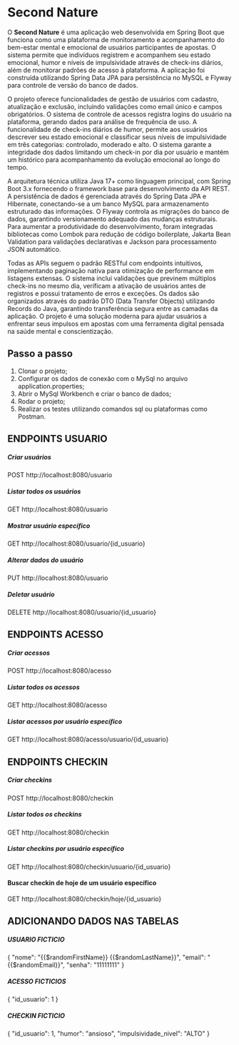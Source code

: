 # Second Nature

O **Second Nature** é uma aplicação web desenvolvida em Spring Boot que funciona como uma plataforma de monitoramento e acompanhamento do bem-estar mental e emocional de usuários participantes de apostas. O sistema permite que indivíduos registrem e acompanhem seu estado emocional, humor e níveis de impulsividade através de check-ins diários, além de monitorar padrões de acesso à plataforma. A aplicação foi construída utilizando Spring Data JPA para persistência no MySQL e Flyway para controle de versão do banco de dados.

O projeto oferece funcionalidades de gestão de usuários com cadastro, atualização e exclusão, incluindo validações como email único e campos obrigatórios. O sistema de controle de acessos registra logins do usuário na plataforma, gerando dados para análise de frequência de uso. A funcionalidade de check-ins diários de humor, permite aos usuários descrever seu estado emocional e classificar seus níveis de impulsividade em três categorias: controlado, moderado e alto. O sistema garante a integridade dos dados limitando um check-in por dia por usuário e mantém um histórico para acompanhamento da evolução emocional ao longo do tempo.

A arquitetura técnica utiliza Java 17+ como linguagem principal, com Spring Boot 3.x fornecendo o framework base para desenvolvimento da API REST. A persistência de dados é gerenciada através do Spring Data JPA e Hibernate, conectando-se a um banco MySQL para armazenamento estruturado das informações. O Flyway controla as migrações do banco de dados, garantindo versionamento adequado das mudanças estruturais. Para aumentar a produtividade do desenvolvimento, foram integradas bibliotecas como Lombok para redução de código boilerplate, Jakarta Bean Validation para validações declarativas e Jackson para processamento JSON automático.

Todas as APIs seguem o padrão RESTful com endpoints intuitivos, implementando paginação nativa para otimização de performance em listagens extensas. O sistema inclui validações que previnem múltiplos check-ins no mesmo dia, verificam a ativação de usuários antes de registros e possui tratamento de erros e exceções. Os dados são organizados através do padrão DTO (Data Transfer Objects) utilizando Records do Java, garantindo transferência segura entre as camadas da aplicação. O projeto é uma solução moderna para ajudar usuários a enfrentar seus impulsos em apostas com uma ferramenta digital pensada na saúde mental e conscientização.

## Passo a passo
1. Clonar o projeto;
2. Configurar os dados de conexão com o MySql no arquivo application.properties;
3. Abrir o MySql Workbench e criar o banco de dados;
4. Rodar o projeto;
5. Realizar os testes utilizando comandos sql ou plataformas como Postman.

## ENDPOINTS USUARIO

##### Criar usuários
POST http://localhost:8080/usuario

##### Listar todos os usuários
GET http://localhost:8080/usuario

##### Mostrar usuário específico
GET http://localhost:8080/usuario/{id_usuario}

##### Alterar dados do usuário
PUT http://localhost:8080/usuario

##### Deletar usuário
DELETE http://localhost:8080/usuario/{id_usuario}

## ENDPOINTS ACESSO

##### Criar acessos
POST http://localhost:8080/acesso

##### Listar todos os acessos
GET http://localhost:8080/acesso

##### Listar acessos por usuário específico
GET http://localhost:8080/acesso/usuario/{id_usuario}


## ENDPOINTS CHECKIN

##### Criar checkins
POST http://localhost:8080/checkin

##### Listar todos os checkins
GET http://localhost:8080/checkin

##### Listar checkins por usuário específico  
GET http://localhost:8080/checkin/usuario/{id_usuario}

#### Buscar checkin de hoje de um usuário específico
GET http://localhost:8080/checkin/hoje/{id_usuario}



## ADICIONANDO DADOS NAS TABELAS
##### USUARIO FICTICIO
{
    "nome": "{{$randomFirstName}} {{$randomLastName}}",
    "email": "{{$randomEmail}}",
    "senha": "11111111"
}

##### ACESSO FICTICIOS
{
    "id_usuario": 1
}

##### CHECKIN FICTICIO
{
    "id_usuario": 1,
    "humor": "ansioso",
    "impulsividade_nivel": "ALTO"
}
